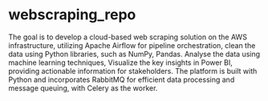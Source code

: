 # webscraping_repo
The goal is to develop a cloud-based web scraping solution on the AWS infrastructure, utilizing Apache Airflow for pipeline orchestration, clean the data using   Python libraries, such as NumPy, Pandas. Analyse the data using machine learning techniques, Visualize the key insights in Power BI, providing actionable information for stakeholders. The platform is built with Python and incorporates RabbitMQ for efficient data processing and message queuing, with Celery as the worker. 
